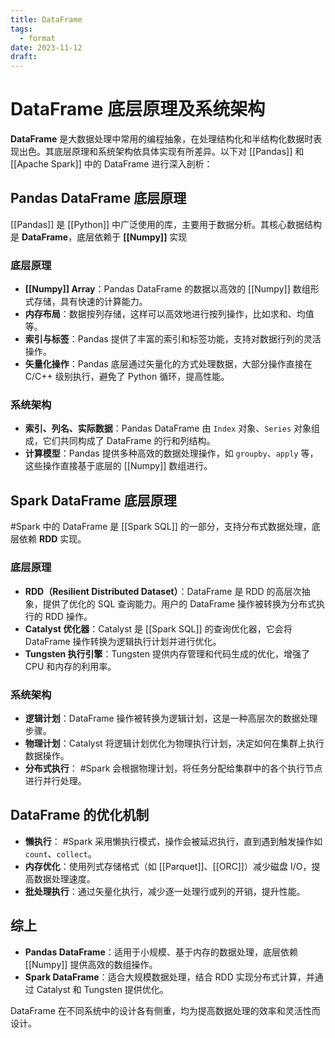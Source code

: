```yaml
---
title: DataFrame
tags:
  - format
date: 2023-11-12
draft:
---
```


# DataFrame 底层原理及系统架构

**DataFrame** 是大数据处理中常用的编程抽象，在处理结构化和半结构化数据时表现出色。其底层原理和系统架构依具体实现有所差异。以下对 [[Pandas]] 和 [[Apache Spark]] 中的 DataFrame 进行深入剖析：

##  Pandas DataFrame 底层原理

[[Pandas]] 是 [[Python]] 中广泛使用的库，主要用于数据分析。其核心数据结构是 **DataFrame**，底层依赖于 **[[Numpy]]** 实现

### 底层原理
- **[[Numpy]] Array**：Pandas DataFrame 的数据以高效的 [[Numpy]] 数组形式存储，具有快速的计算能力。
- **内存布局**：数据按列存储，这样可以高效地进行按列操作，比如求和、均值等。
- **索引与标签**：Pandas 提供了丰富的索引和标签功能，支持对数据行列的灵活操作。
- **矢量化操作**：Pandas 底层通过矢量化的方式处理数据，大部分操作直接在 C/C++ 级别执行，避免了 Python 循环，提高性能。

### 系统架构
- **索引、列名、实际数据**：Pandas DataFrame 由 `Index` 对象、`Series` 对象组成，它们共同构成了 DataFrame 的行和列结构。
- **计算模型**：Pandas 提供多种高效的数据处理操作，如 `groupby`、`apply` 等，这些操作直接基于底层的 [[Numpy]] 数组进行。

## Spark DataFrame 底层原理

#Spark 中的 DataFrame 是 [[Spark SQL]] 的一部分，支持分布式数据处理，底层依赖 **RDD** 实现。

### 底层原理
- **RDD（Resilient Distributed Dataset）**：DataFrame 是 RDD 的高层次抽象，提供了优化的 SQL 查询能力。用户的 DataFrame 操作被转换为分布式执行的 RDD 操作。
- **Catalyst 优化器**：Catalyst 是 [[Spark SQL]] 的查询优化器，它会将 DataFrame 操作转换为逻辑执行计划并进行优化。
- **Tungsten 执行引擎**：Tungsten 提供内存管理和代码生成的优化，增强了 CPU 和内存的利用率。

### 系统架构
- **逻辑计划**：DataFrame 操作被转换为逻辑计划，这是一种高层次的数据处理步骤。
- **物理计划**：Catalyst 将逻辑计划优化为物理执行计划，决定如何在集群上执行数据操作。
- **分布式执行**： #Spark 会根据物理计划，将任务分配给集群中的各个执行节点进行并行处理。

## DataFrame 的优化机制
- **懒执行**： #Spark 采用懒执行模式，操作会被延迟执行，直到遇到触发操作如 `count`、`collect`。
- **内存优化**：使用列式存储格式（如 [[Parquet]]、[[ORC]]）减少磁盘 I/O，提高数据处理速度。
- **批处理执行**：通过矢量化执行，减少逐一处理行或列的开销，提升性能。

## 综上
- **Pandas DataFrame**：适用于小规模、基于内存的数据处理，底层依赖 [[Numpy]] 提供高效的数组操作。
- **Spark DataFrame**：适合大规模数据处理，结合 RDD 实现分布式计算，并通过 Catalyst 和 Tungsten 提供优化。

DataFrame 在不同系统中的设计各有侧重，均为提高数据处理的效率和灵活性而设计。